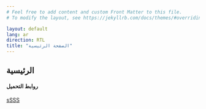 ```yaml
---
# Feel free to add content and custom Front Matter to this file.
# To modify the layout, see https://jekyllrb.com/docs/themes/#overriding-theme-defaults

layout: default
lang: ar
direction: RTL
title: "الصفحة الرئيسية"
---
```




## الرئيسية

#### روابط التحميل

[sSSS](ss)